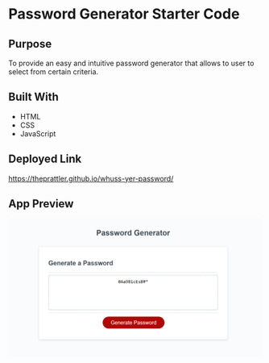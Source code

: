 # Password Generator Starter Code

## Purpose
To provide an easy and intuitive password generator that allows to user to select from certain criteria.

## Built With
* HTML
* CSS
* JavaScript

## Deployed Link
https://theprattler.github.io/whuss-yer-password/

## App Preview
![Password-Generator](Develop/images/password-generator.png)